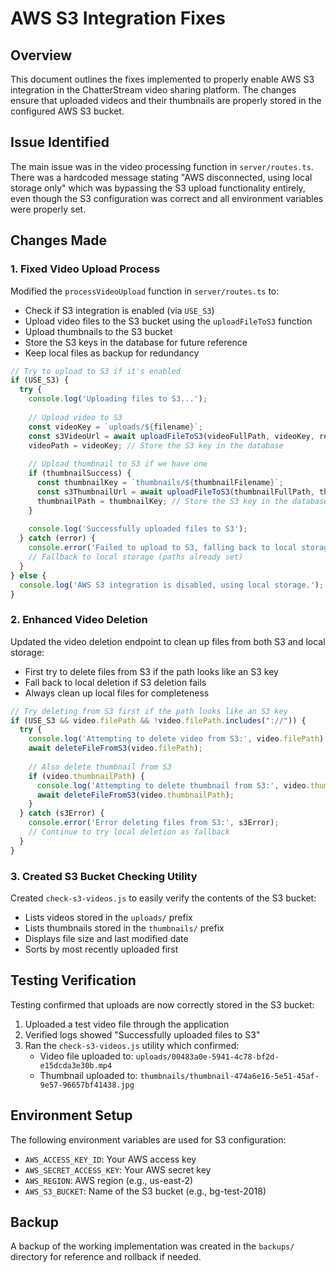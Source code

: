 # AWS S3 Integration Fixes

## Overview
This document outlines the fixes implemented to properly enable AWS S3 integration in the ChatterStream video sharing platform. The changes ensure that uploaded videos and their thumbnails are properly stored in the configured AWS S3 bucket.

## Issue Identified
The main issue was in the video processing function in `server/routes.ts`. There was a hardcoded message stating "AWS disconnected, using local storage only" which was bypassing the S3 upload functionality entirely, even though the S3 configuration was correct and all environment variables were properly set.

## Changes Made

### 1. Fixed Video Upload Process
Modified the `processVideoUpload` function in `server/routes.ts` to:
- Check if S3 integration is enabled (via `USE_S3`)
- Upload video files to the S3 bucket using the `uploadFileToS3` function
- Upload thumbnails to the S3 bucket
- Store the S3 keys in the database for future reference
- Keep local files as backup for redundancy

```typescript
// Try to upload to S3 if it's enabled
if (USE_S3) {
  try {
    console.log('Uploading files to S3...');
    
    // Upload video to S3
    const videoKey = `uploads/${filename}`;
    const s3VideoUrl = await uploadFileToS3(videoFullPath, videoKey, req.file.mimetype);
    videoPath = videoKey; // Store the S3 key in the database
    
    // Upload thumbnail to S3 if we have one
    if (thumbnailSuccess) {
      const thumbnailKey = `thumbnails/${thumbnailFilename}`;
      const s3ThumbnailUrl = await uploadFileToS3(thumbnailFullPath, thumbnailKey, 'image/jpeg');
      thumbnailPath = thumbnailKey; // Store the S3 key in the database
    }
    
    console.log('Successfully uploaded files to S3');
  } catch (error) {
    console.error('Failed to upload to S3, falling back to local storage:', error);
    // Fallback to local storage (paths already set)
  }
} else {
  console.log('AWS S3 integration is disabled, using local storage.');
}
```

### 2. Enhanced Video Deletion
Updated the video deletion endpoint to clean up files from both S3 and local storage:
- First try to delete files from S3 if the path looks like an S3 key
- Fall back to local deletion if S3 deletion fails
- Always clean up local files for completeness

```typescript
// Try deleting from S3 first if the path looks like an S3 key
if (USE_S3 && video.filePath && !video.filePath.includes("://")) {
  try {
    console.log('Attempting to delete video from S3:', video.filePath);
    await deleteFileFromS3(video.filePath);
    
    // Also delete thumbnail from S3
    if (video.thumbnailPath) {
      console.log('Attempting to delete thumbnail from S3:', video.thumbnailPath);
      await deleteFileFromS3(video.thumbnailPath);
    }
  } catch (s3Error) {
    console.error('Error deleting files from S3:', s3Error);
    // Continue to try local deletion as fallback
  }
}
```

### 3. Created S3 Bucket Checking Utility
Created `check-s3-videos.js` to easily verify the contents of the S3 bucket:
- Lists videos stored in the `uploads/` prefix
- Lists thumbnails stored in the `thumbnails/` prefix
- Displays file size and last modified date
- Sorts by most recently uploaded first

## Testing Verification
Testing confirmed that uploads are now correctly stored in the S3 bucket:
1. Uploaded a test video file through the application
2. Verified logs showed "Successfully uploaded files to S3"
3. Ran the `check-s3-videos.js` utility which confirmed:
   - Video file uploaded to: `uploads/00483a0e-5941-4c78-bf2d-e15dcda3e30b.mp4`
   - Thumbnail uploaded to: `thumbnails/thumbnail-474a6e16-5e51-45af-9e57-96657bf41438.jpg`

## Environment Setup
The following environment variables are used for S3 configuration:
- `AWS_ACCESS_KEY_ID`: Your AWS access key
- `AWS_SECRET_ACCESS_KEY`: Your AWS secret key
- `AWS_REGION`: AWS region (e.g., us-east-2)
- `AWS_S3_BUCKET`: Name of the S3 bucket (e.g., bg-test-2018)

## Backup
A backup of the working implementation was created in the `backups/` directory for reference and rollback if needed.